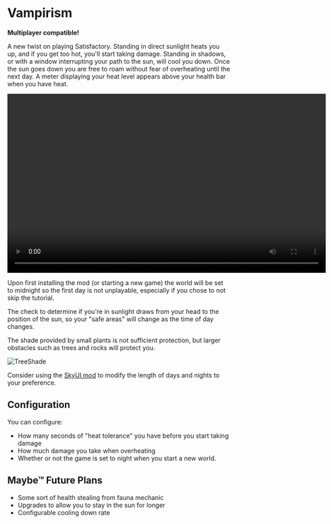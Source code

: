 # Vampirism

**Multiplayer compatible!**

A new twist on playing Satisfactory.
Standing in direct sunlight heats you up, and if you get too hot, you'll start taking damage.
Standing in shadows, or with a window interrupting your path to the sun, will cool you down.
Once the sun goes down you are free to roam without fear of overheating until the next day.
A meter displaying your heat level appears above your health bar when you have heat.

<video controls="" width="720" height="405">
  <source src="https://i.imgur.com/Bi4Ejot.mp4" autoplay="false" controls="true" type="video/mp4">
</video>

Upon first installing the mod (or starting a new game)
the world will be set to midnight so the first day is not unplayable,
especially if you chose to not skip the tutorial.

The check to determine if you're in sunlight draws from your head to the position of the sun, so your "safe areas" will change as the time of day changes.

The shade provided by small plants is not sufficient protection, but larger obstacles such as trees and rocks will protect you.

![TreeShade](https://i.imgur.com/bDQUbNH.jpeg)

Consider using the [SkyUI mod](https://ficsit.app/mod/SkyUI) to modify the length of days and nights to your preference.

## Configuration

You can configure:

- How many seconds of "heat tolerance" you have before you start taking damage
- How much damage you take when overheating
- Whether or not the game is set to night when you start a new world.

## Maybe™ Future Plans

- Some sort of health stealing from fauna mechanic
- Upgrades to allow you to stay in the sun for longer
- Configurable cooling down rate
